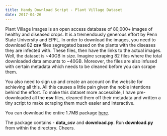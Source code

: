 ```yaml
---
title: Handy Download Script - Plant Village Dataset
date: 2017-04-26
---
```


<article class="post-content">
    <p>Plant Village Images is an open access database of 80,000+ images of healthy and diseased crops. It is a tremendously generous effort by Penn State University and EPFL.
In order to download the images, you need to download 82 <strong>csv</strong> files segregated based on the plants with the diseases they are infected with. These files, then have the links to the actual images.
Well, the dataset is ~40GB in size. Imagine scraping 82 files where the total downloaded data amounts to ~40GB.
Moreover, the files are also infused with certain metadata which needs to be cleaned before you can scrape them.</p>

<p>You also need to sign up and create an account on the website for achieving all this. All this causes a little pain given the noble intentions behind the effort.
To make this dataset more accessible, I have pre-downloaded all the <strong>csv</strong> files, cleaned them off their metadata and written a tiny script to make scraping them much easier and interactive.</p>

<p>You can download the entire 1.7MB package <a href="https://drive.google.com/file/d/0BwrR3ZPLVYhkWmxSQTdHY3NPbU0/view">here</a>.</p>

<p>The package contains - <strong>data_csv</strong> and <strong>download.py</strong>. Run <strong>download.py</strong> from within the directory. Cheers.</p>

  </article>
